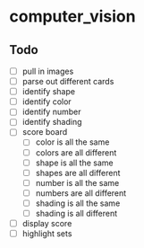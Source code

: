 # computer_vision
## Todo
- [ ] pull in images
- [ ] parse out different cards
- [ ] identify shape
- [ ] identify color
- [ ] identify number
- [ ] identify shading
- [ ] score board
    - [ ] color is all the same
    - [ ] colors are all different
    - [ ] shape is all the same
    - [ ] shapes are all different
    - [ ] number is all the same
    - [ ] numbers are all different
    - [ ] shading is all the same
    - [ ] shading is all different
- [ ] display score
- [ ] highlight sets